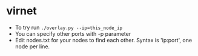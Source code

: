 virnet
======
* To try run `./overlay.py --ip=this_node_ip`
* You can specify other ports with -p parameter
* Edit nodes.txt for your nodes to find each other. Syntax is 'ip:port', one node per line.
